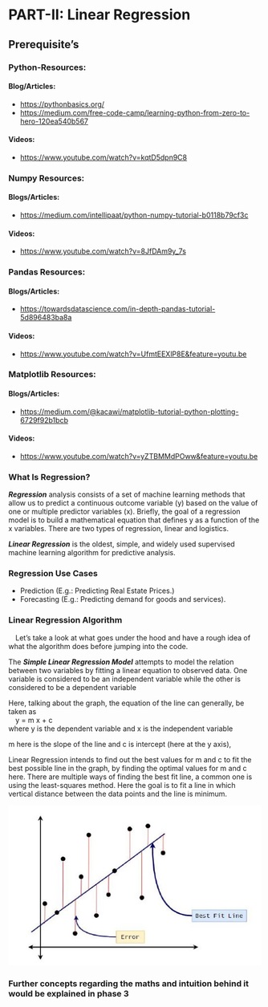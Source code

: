 # PART-II: Linear Regression

## Prerequisite’s

### Python-Resources:
#### Blog/Articles:

- https://pythonbasics.org/
- https://medium.com/free-code-camp/learning-python-from-zero-to-hero-120ea540b567

#### Videos:
- https://www.youtube.com/watch?v=kqtD5dpn9C8

### Numpy Resources:
#### Blogs/Articles:
- https://medium.com/intellipaat/python-numpy-tutorial-b0118b79cf3c

#### Videos:
- https://www.youtube.com/watch?v=8JfDAm9y_7s

### Pandas Resources:
#### Blogs/Articles:
- https://towardsdatascience.com/in-depth-pandas-tutorial-5d896483ba8a

#### Videos:
- https://www.youtube.com/watch?v=UfmtEEXlP8E&feature=youtu.be

### Matplotlib Resources:
#### Blogs/Articles:
- https://medium.com/@kacawi/matplotlib-tutorial-python-plotting-6729f92b1bcb

#### Videos:
- https://www.youtube.com/watch?v=yZTBMMdPOww&feature=youtu.be

### What Is Regression?
***Regression*** analysis consists of a set of machine learning methods that allow us to predict
a continuous outcome variable (y) based on the value of one or multiple predictor variables
(x). Briefly, the goal of a regression model is to build a mathematical equation that defines y
as a function of the x variables. There are two types of regression, linear and logistics.

***Linear Regression*** is the oldest, simple, and widely used supervised machine learning algorithm for
predictive analysis.

### Regression Use Cases
- Prediction (E.g.: Predicting Real Estate Prices.)
- Forecasting (E.g.: Predicting demand for goods and services).

### Linear Regression Algorithm
&emsp;Let’s take a look at what goes under the hood and have a rough idea of what the
algorithm does before jumping into the code.

The ***Simple Linear Regression Model*** attempts to model the relation between two
variables by fitting a linear equation to observed data. One variable is considered to be an
independent variable while the other is considered to be a dependent variable

Here, talking about the graph, the equation of the line can generally, be taken as <br>
&emsp;y = m x + c <br>
where y is the dependent variable and x is the independent variable

m here is the slope of the line and c is intercept (here at the y axis), <br>

Linear Regression intends to find out the best values for m and c to fit the best possible line
in the graph, by finding the optimal values for m and c here. There are multiple ways of
finding the best fit line, a common one is using the least-squares method. Here the goal is to
fit a line in which vertical distance between the data points and the line is minimum.

![](img/img_1.png)

###  Further concepts regarding the maths and intuition behind it would be explained in phase 3





